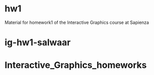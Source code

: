 # hw1
Material for homework1 of the Interactive Graphics course at Sapienza
# ig-hw1-salwaar
# Interactive_Graphics_homeworks
